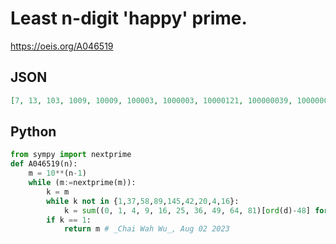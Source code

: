 # Least n\-digit 'happy' prime\.
https://oeis.org/A046519
## JSON
```JSON
[7, 13, 103, 1009, 10009, 100003, 1000003, 10000121, 100000039, 1000000009, 10000000033, 100000000003, 1000000000039, 10000000000411, 100000000000067, 1000000000000487, 10000000000000481, 100000000000000003]
```
## Python
```Python
from sympy import nextprime
def A046519(n):
    m = 10**(n-1)
    while (m:=nextprime(m)):
        k = m
        while k not in {1,37,58,89,145,42,20,4,16}:
            k = sum((0, 1, 4, 9, 16, 25, 36, 49, 64, 81)[ord(d)-48] for d in str(k))
        if k == 1:
            return m # _Chai Wah Wu_, Aug 02 2023
```
